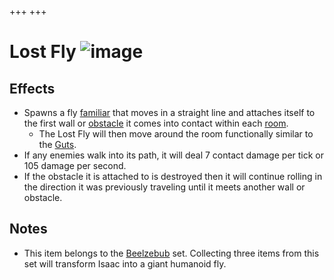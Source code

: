 +++
+++

 # Lost Fly ![image](/image/Lost_Fly.png) 


Effects
---------


* Spawns a fly [familiar](/wiki/Familiar "Familiar") that moves in a straight line and attaches itself to the first wall or [obstacle](/wiki/Obstacles "Obstacles") it comes into contact within each [room](/wiki/Rooms "Rooms").
	+ The Lost Fly will then move around the room functionally similar to the [Guts](/wiki/Guts "Guts").
* If any enemies walk into its path, it will deal 7 contact damage per tick or 105 damage per second.
* If the obstacle it is attached to is destroyed then it will continue rolling in the direction it was previously traveling until it meets another wall or obstacle.


Notes
-------


* This item belongs to the [Beelzebub](/wiki/Beelzebub "Beelzebub") set. Collecting three items from this set will transform Isaac into a giant humanoid fly.


